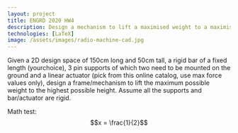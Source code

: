 ```yaml
---
layout: project
title: ENGRD 2020 HW4 
description: Design a mechanism to lift a maximised weight to a maximised hight 
technologies: [LaTeX]
image: /assets/images/radio-machine-cad.jpg
---
```

<link rel="stylesheet" href="https://cdn.jsdelivr.net/npm/katex@0.16.0/dist/katex.min.css" integrity="sha384-..." crossorigin="anonymous">
<script defer src="https://cdn.jsdelivr.net/npm/katex@0.16.0/dist/katex.min.js" integrity="sha384-..." crossorigin="anonymous"></script>
<script defer src="https://cdn.jsdelivr.net/npm/katex@0.16.0/dist/contrib/auto-render.min.js" integrity="sha384-..." crossorigin="anonymous"
    onload="renderMathInElement(document.body);"></script>

Given a 2D design space of 150cm long and 50cm tall, a rigid bar of a fixed length (yourchoice), 3 pin supports of which two need to be mounted on the ground and a linear actuator (pick from this online catalog, use max force values only), design a frame/mechanism to lift the maximum possible weight to the highest possible height. Assume all the supports and bar/actuator are rigid.

Math test:
$$x = \frac{1}{2}$$





